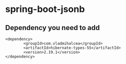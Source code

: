 # spring-boot-jsonb

## Dependency you need to add
```
<dependency>
		<groupId>com.vladmihalcea</groupId>
		<artifactId>hibernate-types-55</artifactId>
		<version>2.19.1</version>
</dependency>
```
